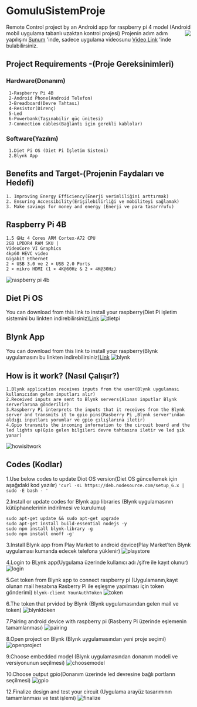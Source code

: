 # GomuluSistemProje
Remote Control project by an Android app for raspberry pi 4 model
(Android mobil uygulama tabanlı uzaktan kontrol projesi)
<img align="right" src="https://github.com/fthkok/GomuluSistemProje/blob/master/Pictures/smart%20tech.jpg">
Projenin adım adım yapılışını [Sunum](https://drive.google.com/file/d/1E2f2XrrP8_0pYNAL4NVeHentCClqI8yb/view?usp=sharing) 'inde, 
sadece uygulama videosunu [Video Link](https://drive.google.com/file/d/1-JU1hBfqBnj6zNEEH2qz8ftxPbXCcGVn/view?usp=sharing) 'inde bulabilirsiniz.

## Project Requirements -(Proje Gereksinimleri)
  ### Hardware(Donanım)
     1-Raspberry Pi 4B
     2-Android Phone(Android Telefon) 
     3-Breadboard(Devre Tahtası)
     4-Resistor(Direnç)
     5-Led
     6-Powerbank(Taşınabilir güç ünitesi)
     7-Connection cables(Bağlantı için gerekli kablolar)
  ### Software(Yazılım) 
     1.Diet Pi OS (Diet Pi İşletim Sistemi)
     2.Blynk App
     
 ## Benefits and Target-(Projenin Faydaları ve Hedefi)
    1. Improving Energy Efficiency(Enerji verimliliğini arttırmak)
    2. Ensuring Accessibility(Erişilebilirliği ve mobiliteyi sağlamak)
    3. Make savings for money and energy (Enerji ve para tasarrrufu)
## Raspberry Pi 4B 

    1.5 GHz 4 Cores ARM Cortex-A72 CPU
    2GB LPDDR4 RAM SKU | 
    VideoCore VI Graphics
    4kp60 HEVC video
    Gigabit Ethernet
    2 × USB 3.0 ve 2 × USB 2.0 Ports
    2 × mikro HDMI (1 × 4K@60Hz & 2 × 4K@30Hz) 
   
  ![raspberry pi 4b](https://github.com/fthkok/GomuluSistemProje/blob/master/Pictures/raspberry%20pi%204B.jpg)

## Diet Pi OS
You can download from this link to install your raspberry(Diet Pi işletim sistemini bu linkten indirebilirsiniz)[Link](https://dietpi.com/downloads/images/DietPi_RPi-ARMv6-Buster.7z)
![dietpi](https://github.com/fthkok/GomuluSistemProje/blob/master/Pictures/diet%20pi.PNG)

## Blynk App
You can download from this link to install your raspberry(Blynk uygulamasını bu linkten indirebilirsiniz)[Link](https://play.google.com/store/apps/details?id=cc.blynk&hl=en)
![blynk](https://github.com/fthkok/GomuluSistemProje/blob/master/Pictures/Blynk%20Server.png)

## How is it work? (Nasıl Çalışır?)
````
1.Blynk application receives inputs from the user(Blynk uygulaması kullanıcıdan gelen inputları alır)
2.Received inputs are sent to Blynk servers(Alınan inputlar Blynk serverlarına gönderilir)
3.Raspberry Pi interprets the inputs that it receives from the Blynk server and transmits it to gpio pins(Rasberry Pi ,Blynk server'ından aldığı inputları yorumlar ve gpio çılışlarına iletir)
4.Gpio transmits the incoming information to the circuit board and the led lights up(Gpio gelen bilgileri devre tahtasına iletir ve led şık yanar)
````
![howisitwork](https://github.com/fthkok/GomuluSistemProje/blob/master/Pictures/how%20is%20it%20work..PNG)

## Codes (Kodlar)

1.Use below codes to update Diot OS version(Diet OS güncellemek için aşağıdaki kod yazılır)
`
'curl -sL https://deb.nodesource.com/setup_6.x | sudo -E bash - '
`

2.Install or update codes for Blynk app libraries (Blynk uygulamasının kütüphanelerinin indirilmesi ve kurulumu)
  ````
  sudo apt-get update && sudo apt-get upgrade
  sudo apt-get install build-essential nodejs -y
  sudo npm install blynk-library -g
  sudo npm install onoff -g'
````

3.Install Blynk app from Play Market to android device(Play Market’ten Blynk uygulaması kumanda edecek telefona yüklenir)
![playstore](https://github.com/fthkok/GomuluSistemProje/blob/master/Pictures/Play%20store.png)

4.Login to BLynk app(Uygulama üzerinde kullanıcı adı /şifre ile kayıt olunur)
![login](https://github.com/fthkok/GomuluSistemProje/blob/master/Pictures/Blynk%20Login.jpg)

5.Get token from Blynk app to connect raspberry pi (Uygulamanın,kayıt olunan mail hesabına Rasberry Pi ile eşleşme yapılması için token gönderimi)
`
blynk-client YourAuthToken
`
![token](https://github.com/fthkok/GomuluSistemProje/blob/master/Pictures/Connecting%20%20app%20to%20raspberry%20pi.jpg)

6.The token that prvided by Blynk (Blynk uygulamasından gelen mail ve token)
![blynktoken](https://github.com/fthkok/GomuluSistemProje/blob/master/Pictures/Blynk%20Authentication%20Code.jpg)

7.Pairing android device with raspberry pi (Rasberry Pi üzerinde eşlemenin tamamlanması)
![pairing](https://github.com/fthkok/GomuluSistemProje/blob/master/Pictures/connected.png)

8.Open project on Blynk (Blynk uygulamasından yeni proje seçimi)
![openproject](https://github.com/fthkok/GomuluSistemProje/blob/master/Pictures/Blynk%20New%20Project.jpg)

9.Choose embedded model (Blynk uygulamasından donanım modeli ve versiyonunun seçilmesi)
![choosemodel](https://github.com/fthkok/GomuluSistemProje/blob/master/Pictures/Blynk%20choosing%20embedded%20model.jpg)

10.Choose output gpio(Donanım üzerinde led devresine bağlı portların seçilmesi)
![gpio](https://github.com/fthkok/GomuluSistemProje/blob/master/Pictures/Blynk%20choosing%20gpio.jpg)

12.Finalize design and test your circuit (Uygulama arayüz tasarımının tamamlanması ve test işlemi)
![finalize](https://github.com/fthkok/GomuluSistemProje/blob/master/Pictures/bread%20board.png)




